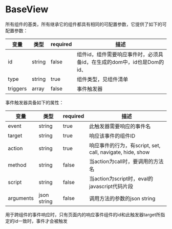 BaseView
================
所有组件的基类，所有继承它的组件都具有相同的可配置参数，它提供了如下的可配置参数：

变量 | 类型 | required | 描述
----|------|----------|-----
id | string | false  | 组件id，组件需要响应事件时，必须具备id，在生成的dom中，id也是Dom的id、
type | string | true | 组件类型，见组件清单
triggers | array | false | 事件触发器

事件触发器具备如下的属性：

变量 | 类型 | required | 描述
----|------|----------|-----
event | string | true | 此触发器需要响应的事件名
target | string | true | 响应该事件的组件ID
action | string | true | 响应事件的行为，有script, set, call, navigate, hide, show
method | string | false | 当action为call时，要调用的方法名
script | string | false | 当action为script时，eval的javascript代码片段
arguments | json string | false | 调用方法的参数的json string
用于跨组件的事件响应时，只有页面内的响应事件组件的id和此触发器target所指定的id一致时，事件才会被触发
